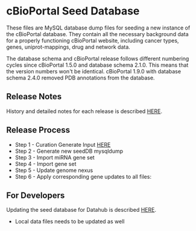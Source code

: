 # cBioPortal Seed Database

These files are MySQL database dump files for seeding a new instance of the cBioPortal database. They contain all the necessary background data for a properly functioning cBioPortal website, including cancer types, genes, uniprot-mappings, drug and network data.

The database schema and cBioPortal release follows different numbering cycles since cBioPortal 1.5.0 and database schema 2.1.0. This means that the version numbers won't be identical. cBioPortal 1.9.0 with database schema 2.4.0 removed PDB annotations from the database.

## Release Notes
History and detailed notes for each release is described [HERE](Release-Notes.md).

## Release Process
- Step 1 - Curation Generate Input [HERE](https://github.com/cBioPortal/datahub-study-curation-tools/blob/master/gene-table-update/README.md)
- Step 2 - Generate new seedDB mysqldump
- Step 3 - Import miRNA gene set
- Step 4 - Import gene set
- Step 5 - Update genome nexus
- Step 6 - Apply corresponding gene updates to all files:

## For Developers
Updating the seed database for Datahub is described [HERE](Update-Seed-Database.md).
* Local data files needs to be updated as well 
